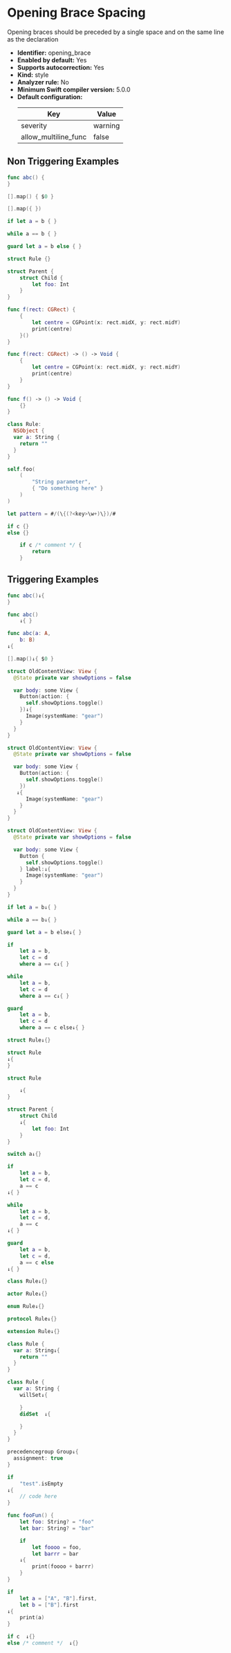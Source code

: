 # Opening Brace Spacing

Opening braces should be preceded by a single space and on the same line as the declaration

* **Identifier:** opening_brace
* **Enabled by default:** Yes
* **Supports autocorrection:** Yes
* **Kind:** style
* **Analyzer rule:** No
* **Minimum Swift compiler version:** 5.0.0
* **Default configuration:**
  <table>
  <thead>
  <tr><th>Key</th><th>Value</th></tr>
  </thead>
  <tbody>
  <tr>
  <td>
  severity
  </td>
  <td>
  warning
  </td>
  </tr>
  <tr>
  <td>
  allow_multiline_func
  </td>
  <td>
  false
  </td>
  </tr>
  </tbody>
  </table>

## Non Triggering Examples

```swift
func abc() {
}
```

```swift
[].map() { $0 }
```

```swift
[].map({ })
```

```swift
if let a = b { }
```

```swift
while a == b { }
```

```swift
guard let a = b else { }
```

```swift
struct Rule {}
```

```swift
struct Parent {
	struct Child {
		let foo: Int
	}
}
```

```swift
func f(rect: CGRect) {
    {
        let centre = CGPoint(x: rect.midX, y: rect.midY)
        print(centre)
    }()
}
```

```swift
func f(rect: CGRect) -> () -> Void {
    {
        let centre = CGPoint(x: rect.midX, y: rect.midY)
        print(centre)
    }
}
```

```swift
func f() -> () -> Void {
    {}
}
```

```swift
class Rule:
  NSObject {
  var a: String {
    return ""
  }
}
```

```swift
self.foo(
    (
        "String parameter",
        { "Do something here" }
    )
)
```

```swift
let pattern = #/(\{(?<key>\w+)\})/#
```

```swift
if c {}
else {}
```

```swift
    if c /* comment */ {
        return
    }
```

## Triggering Examples

```swift
func abc()↓{
}
```

```swift
func abc()
	↓{ }
```

```swift
func abc(a: A,
	b: B)
↓{
```

```swift
[].map()↓{ $0 }
```

```swift
struct OldContentView: View {
  @State private var showOptions = false

  var body: some View {
    Button(action: {
      self.showOptions.toggle()
    })↓{
      Image(systemName: "gear")
    }
  }
}
```

```swift
struct OldContentView: View {
  @State private var showOptions = false

  var body: some View {
    Button(action: {
      self.showOptions.toggle()
    })
   ↓{
      Image(systemName: "gear")
    }
  }
}
```

```swift
struct OldContentView: View {
  @State private var showOptions = false

  var body: some View {
    Button {
      self.showOptions.toggle()
    } label:↓{
      Image(systemName: "gear")
    }
  }
}
```

```swift
if let a = b↓{ }
```

```swift
while a == b↓{ }
```

```swift
guard let a = b else↓{ }
```

```swift
if
	let a = b,
	let c = d
	where a == c↓{ }
```

```swift
while
	let a = b,
	let c = d
	where a == c↓{ }
```

```swift
guard
	let a = b,
	let c = d
	where a == c else↓{ }
```

```swift
struct Rule↓{}
```

```swift
struct Rule
↓{
}
```

```swift
struct Rule

	↓{
}
```

```swift
struct Parent {
	struct Child
	↓{
		let foo: Int
	}
}
```

```swift
switch a↓{}
```

```swift
if
	let a = b,
	let c = d,
	a == c
↓{ }
```

```swift
while
	let a = b,
	let c = d,
	a == c
↓{ }
```

```swift
guard
	let a = b,
	let c = d,
	a == c else
↓{ }
```

```swift
class Rule↓{}

```

```swift
actor Rule↓{}

```

```swift
enum Rule↓{}

```

```swift
protocol Rule↓{}

```

```swift
extension Rule↓{}

```

```swift
class Rule {
  var a: String↓{
    return ""
  }
}
```

```swift
class Rule {
  var a: String {
    willSet↓{

    }
    didSet  ↓{

    }
  }
}
```

```swift
precedencegroup Group↓{
  assignment: true
}
```

```swift
if
    "test".isEmpty
↓{
    // code here
}
```

```swift
func fooFun() {
    let foo: String? = "foo"
    let bar: String? = "bar"

    if
        let foooo = foo,
        let barrr = bar
    ↓{
        print(foooo + barrr)
    }
}
```

```swift
if
    let a = ["A", "B"].first,
    let b = ["B"].first
↓{
    print(a)
}
```

```swift
if c  ↓{}
else /* comment */  ↓{}
```
